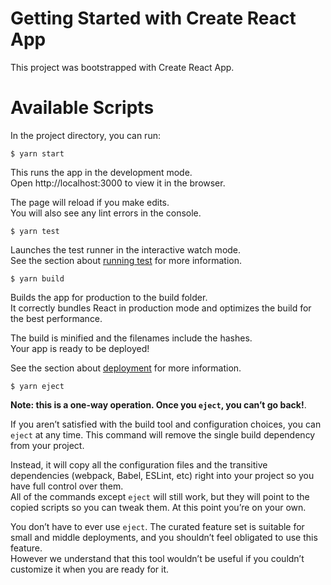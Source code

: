 # Getting Started with Create React App<br />
This project was bootstrapped with Create React App.<br />

# Available Scripts<br />
In the project directory, you can run:<br />

```
$ yarn start
```
This runs the app in the development mode.<br />
Open http://localhost:3000 to view it in the browser.<br />

The page will reload if you make edits.<br />
You will also see any lint errors in the console.<br />


```
$ yarn test
```
Launches the test runner in the interactive watch mode.<br />
See the section about [running test](https://create-react-app.dev/docs/running-tests/) for more information.<br />

```
$ yarn build
```
Builds the app for production to the build folder.<br />
It correctly bundles React in production mode and optimizes the build for the best performance.<br />

The build is minified and the filenames include the hashes.<br />
Your app is ready to be deployed!<br />

See the section about [deployment](https://create-react-app.dev/docs/deployment/) for more information.<br />

```
$ yarn eject
```
**Note: this is a one-way operation. Once you ```eject```, you can’t go back!**.<br />

If you aren’t satisfied with the build tool and configuration choices, you can ```eject``` at any time. This command will remove the single build dependency from your project.

Instead, it will copy all the configuration files and the transitive dependencies (webpack, Babel, ESLint, etc) right into your project so you have full control over them. <br />
All of the commands except ```eject``` will still work, but they will point to the copied scripts so you can tweak them. At this point you’re on your own.<br />

You don’t have to ever use ```eject```. The curated feature set is suitable for small and middle deployments, and you shouldn’t feel obligated to use this feature. <br />
However we understand that this tool wouldn’t be useful if you couldn’t customize it when you are ready for it.
